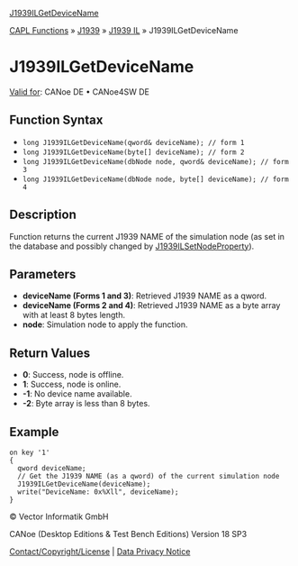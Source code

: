 [J1939ILGetDeviceName](../../../../../../CANoeDEFamily.htm#Topics/CAPLFunctions/J1939/J1939InteractionLayer/Functions/CAPLfunctionJ1939ILGetDeviceName.md)

[CAPL Functions](../../../CAPLfunctions.md) » [J1939](../../CAPLfunctionsJ1939StartPage.md) » [J1939 IL](../CAPLfunctionsJ1939ILOverview.md) » J1939ILGetDeviceName

# J1939ILGetDeviceName

[Valid for](../../../../Shared/FeatureAvailability.md): CANoe DE • CANoe4SW DE

## Function Syntax

- `long J1939ILGetDeviceName(qword& deviceName); // form 1`
- `long J1939ILGetDeviceName(byte[] deviceName); // form 2`
- `long J1939ILGetDeviceName(dbNode node, qword& deviceName); // form 3`
- `long J1939ILGetDeviceName(dbNode node, byte[] deviceName); // form 4`

## Description

Function returns the current J1939 NAME of the simulation node (as set in the database and possibly changed by [J1939ILSetNodeProperty](CAPLfunctionJ1939ILSetNodeProperty.md)).

## Parameters

- **deviceName (Forms 1 and 3)**: Retrieved J1939 NAME as a qword.
- **deviceName (Forms 2 and 4)**: Retrieved J1939 NAME as a byte array with at least 8 bytes length.
- **node**: Simulation node to apply the function.

## Return Values

- **0**: Success, node is offline.
- **1**: Success, node is online.
- **-1**: No device name available.
- **-2**: Byte array is less than 8 bytes.

## Example

```plaintext
on key '1'
{
  qword deviceName;
  // Get the J1939 NAME (as a qword) of the current simulation node
  J1939ILGetDeviceName(deviceName);
  write("DeviceName: 0x%Xll", deviceName);
}
```

© Vector Informatik GmbH

CANoe (Desktop Editions & Test Bench Editions) Version 18 SP3

[Contact/Copyright/License](../../../../Shared/ContactCopyrightLicense.md) | [Data Privacy Notice](https://www.vector.com/int/en/company/get-info/privacy-policy/)